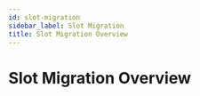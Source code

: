 ```yaml
---
id: slot-migration
sidebar_label: Slot Migration
title: Slot Migration Overview
---
```


# Slot Migration Overview


<!-- During migration, the slot state is transient, and the owner node can serve only read requests.
The target of migration can potentially serve write requests to that specific slot using the appropriate RESP command.
In this case, the original owner maintains ownership but needs to redirect clients to target node for write requests.
To achieve this, we use _workerId when implementing the redirection logic and workerId property for everything else. -->